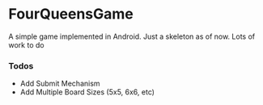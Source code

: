 # FourQueensGame

A simple game implemented in Android. Just a skeleton as of now. Lots of work to do

### Todos

 - Add Submit Mechanism
 - Add Multiple Board Sizes (5x5, 6x6, etc)
